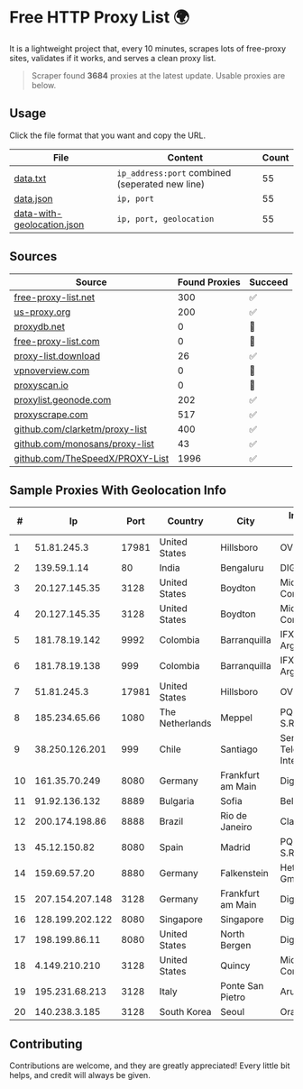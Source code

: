 
# Free HTTP Proxy List 🌍

It is a lightweight project that, every 10 minutes, scrapes lots of free-proxy sites, validates if it works, and serves a clean proxy list.


> Scraper found **3684** proxies at the latest update. Usable proxies are below.

## Usage

Click the file format that you want and copy the URL.


|File|Content|Count|
|----|-------|-----|
|[data.txt](https://raw.githubusercontent.com/themiralay/Proxy-List-World/master/data.txt)|`ip_address:port` combined (seperated new line)|55|
|[data.json](https://raw.githubusercontent.com/themiralay/Proxy-List-World/master/data.json)|`ip, port`|55|
|[data-with-geolocation.json](https://raw.githubusercontent.com/themiralay/Proxy-List-World/master/data-with-geolocation.json)|`ip, port, geolocation`|55|

## Sources

|Source|Found Proxies|Succeed|
|------|-------------|-------|
|[free-proxy-list.net](https://free-proxy-list.net)|300|✅|
|[us-proxy.org](https://www.us-proxy.org)|200|✅|
|[proxydb.net](http://proxydb.net)|0|🚫|
|[free-proxy-list.com](https://free-proxy-list.com/?page=&port=&type%5B%5D=http&type%5B%5D=https&up_time=0&search=Search)|0|🚫|
|[proxy-list.download](https://www.proxy-list.download/HTTP)|26|✅|
|[vpnoverview.com](https://vpnoverview.com/privacy/anonymous-browsing/free-proxy-servers)|0|🚫|
|[proxyscan.io](https://www.proxyscan.io)|0|🚫|
|[proxylist.geonode.com](https://proxylist.geonode.com/api/proxy-list?limit=300&page=1&sort_by=lastChecked&sort_type=desc&protocols=http,https)|202|✅|
|[proxyscrape.com](https://api.proxyscrape.com/v2/?request=displayproxies&protocol=http&timeout=10000&country=all&ssl=all&anonymity=all)|517|✅|
|[github.com/clarketm/proxy-list](https://raw.githubusercontent.com/clarketm/proxy-list/master/proxy-list-raw.txt)|400|✅|
|[github.com/monosans/proxy-list](https://raw.githubusercontent.com/monosans/proxy-list/main/proxies/http.txt)|43|✅|
|[github.com/TheSpeedX/PROXY-List](https://raw.githubusercontent.com/TheSpeedX/PROXY-List/master/http.txt)|1996|✅|


## Sample Proxies With Geolocation Info

|#|Ip|Port|Country|City|Internet Service Provider|
|-|--|----|-------|----|-------------------------|
|1|51.81.245.3|17981|United States|Hillsboro|OVH SAS|
|2|139.59.1.14|80|India|Bengaluru|DIGITALOCEAN|
|3|20.127.145.35|3128|United States|Boydton|Microsoft Corporation|
|4|20.127.145.35|3128|United States|Boydton|Microsoft Corporation|
|5|181.78.19.142|9992|Colombia|Barranquilla|IFX Networks Argentina S.R.L|
|6|181.78.19.138|999|Colombia|Barranquilla|IFX Networks Argentina S.R.L|
|7|51.81.245.3|17981|United States|Hillsboro|OVH SAS|
|8|185.234.65.66|1080|The Netherlands|Meppel|PQ HOSTING PLUS S.R.L.|
|9|38.250.126.201|999|Chile|Santiago|Servicios De Telecomunicaciones Intercable Ltda.|
|10|161.35.70.249|8080|Germany|Frankfurt am Main|DigitalOcean, LLC|
|11|91.92.136.132|8889|Bulgaria|Sofia|Belcloud LTD|
|12|200.174.198.86|8888|Brazil|Rio de Janeiro|Claro S.A|
|13|45.12.150.82|8080|Spain|Madrid|PQ HOSTING PLUS S.R.L.|
|14|159.69.57.20|8880|Germany|Falkenstein|Hetzner Online GmbH|
|15|207.154.207.148|3128|Germany|Frankfurt am Main|DigitalOcean, LLC|
|16|128.199.202.122|8080|Singapore|Singapore|DigitalOcean, LLC|
|17|198.199.86.11|8080|United States|North Bergen|DigitalOcean, LLC|
|18|4.149.210.210|3128|United States|Quincy|Microsoft Corporation|
|19|195.231.68.213|3128|Italy|Ponte San Pietro|Aruba S.p.A.|
|20|140.238.3.185|3128|South Korea|Seoul|Oracle Corporation|



## Contributing

Contributions are welcome, and they are greatly appreciated! Every
little bit helps, and credit will always be given.

